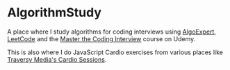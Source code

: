 # AlgorithmStudy

A place where I study algorithms for coding interviews using [AlgoExpert](https://www.algoexpert.io), [LeetCode](https://leetcode.com/problemset/all/) and the [Master the Coding Interview](https://www.udemy.com/course/master-the-coding-interview-data-structures-algorithms/) course on Udemy.

This is also where I do JavaScript Cardio exercises from various places like [ Traversy Media's Cardio Sessions](https://www.youtube.com/watch?v=M2bJBuaOeOQ).
